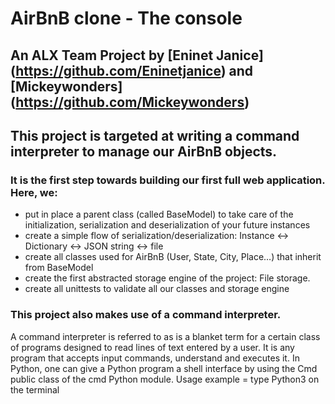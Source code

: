 # AirBnB clone - The console
## An ALX Team Project by [Eninet Janice] (https://github.com/Eninetjanice) and [Mickeywonders] (https://github.com/Mickeywonders)

## This project is targeted at writing a command interpreter to manage our AirBnB objects.
### It is the first step towards building our first full web application. Here, we:
* put in place a parent class (called BaseModel) to take care of the initialization, serialization and deserialization of your future instances
* create a simple flow of serialization/deserialization: Instance <-> Dictionary <-> JSON string <-> file
* create all classes used for AirBnB (User, State, City, Place…) that inherit from BaseModel
* create the first abstracted storage engine of the project: File storage.
* create all unittests to validate all our classes and storage engine

### This project also makes use of a command interpreter.
A command interpreter is referred to as is a blanket term for a certain class of programs designed to read lines of text entered by a user.
It is any program that accepts input commands, understand and executes it.
In Python, one can give a Python program a shell interface by using the Cmd public class of the cmd Python module.
Usage example = type Python3 on the terminal


